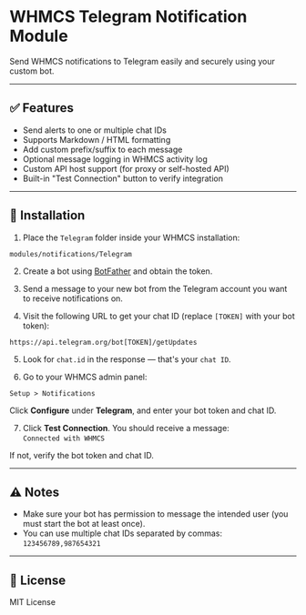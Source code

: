 # WHMCS Telegram Notification Module

Send WHMCS notifications to Telegram easily and securely using your custom bot.

---

## ✅ Features

- Send alerts to one or multiple chat IDs
- Supports Markdown / HTML formatting
- Add custom prefix/suffix to each message
- Optional message logging in WHMCS activity log
- Custom API host support (for proxy or self-hosted API)
- Built-in "Test Connection" button to verify integration

---

## 📁 Installation

1. Place the `Telegram` folder inside your WHMCS installation:

```
modules/notifications/Telegram
```

2. Create a bot using [BotFather](https://t.me/BotFather) and obtain the token.

3. Send a message to your new bot from the Telegram account you want to receive notifications on.

4. Visit the following URL to get your chat ID (replace `[TOKEN]` with your bot token):

```
https://api.telegram.org/bot[TOKEN]/getUpdates
```

5. Look for `chat.id` in the response — that's your `chat ID`.

6. Go to your WHMCS admin panel:

```
Setup > Notifications
```

Click **Configure** under **Telegram**, and enter your bot token and chat ID.

7. Click **Test Connection**. You should receive a message:  
`Connected with WHMCS`

If not, verify the bot token and chat ID.

---

## ⚠️ Notes

- Make sure your bot has permission to message the intended user (you must start the bot at least once).
- You can use multiple chat IDs separated by commas: `123456789,987654321`

---

## 📝 License

MIT License